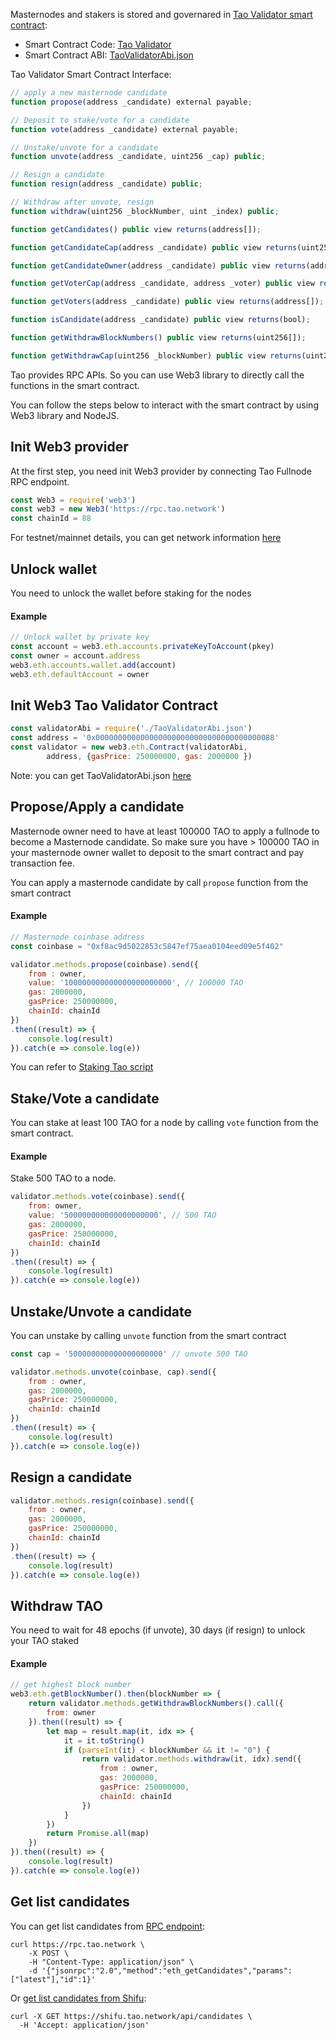 Masternodes and stakers is stored and governared in [Tao Validator smart contract](https://scan.tao.network/address/0x0000000000000000000000000000000000000088):

- Smart Contract Code: [Tao Validator](https://github.com/taoblockchain/shifu/blob/master/contracts/TaoValidator.sol)
- Smart Contract ABI: [TaoValidatorAbi.json](https://raw.githubusercontent.com/taoblockchain/shifu/master/abis/TaoValidatorAbi.json)

Tao Validator Smart Contract Interface:
```javascript
// apply a new masternode candidate
function propose(address _candidate) external payable;

// Deposit to stake/vote for a candidate
function vote(address _candidate) external payable;

// Unstake/unvote for a candidate
function unvote(address _candidate, uint256 _cap) public;

// Resign a candidate
function resign(address _candidate) public;

// Withdraw after unvote, resign
function withdraw(uint256 _blockNumber, uint _index) public;

function getCandidates() public view returns(address[]);

function getCandidateCap(address _candidate) public view returns(uint256);

function getCandidateOwner(address _candidate) public view returns(address);

function getVoterCap(address _candidate, address _voter) public view returns(uint256);

function getVoters(address _candidate) public view returns(address[]);

function isCandidate(address _candidate) public view returns(bool);

function getWithdrawBlockNumbers() public view returns(uint256[]);

function getWithdrawCap(uint256 _blockNumber) public view returns(uint256);

```

Tao provides RPC APIs. So you can use Web3 library to directly call the functions in the smart contract.

You can follow the steps below to interact with the smart contract by using Web3 library and NodeJS.

## Init Web3 provider
At the first step, you need init Web3 provider by connecting Tao Fullnode RPC endpoint.

```javascript
const Web3 = require('web3')
const web3 = new Web3('https://rpc.tao.network')
const chainId = 88
```

For testnet/mainnet details, you can get network information [here](https://docs.tao.network/general/networks/)
## Unlock wallet
You need to unlock the wallet before staking for the nodes
#### Example
```javascript
// Unlock wallet by private key
const account = web3.eth.accounts.privateKeyToAccount(pkey)
const owner = account.address
web3.eth.accounts.wallet.add(account)
web3.eth.defaultAccount = owner
```

## Init Web3 Tao Validator Contract

```javascript
const validatorAbi = require('./TaoValidatorAbi.json')
const address = '0x0000000000000000000000000000000000000088'
const validator = new web3.eth.Contract(validatorAbi,
        address, {gasPrice: 250000000, gas: 2000000 })
```

Note: you can get TaoValidatorAbi.json [here](https://raw.githubusercontent.com/taoblockchain/shifu/master/abis/TaoValidatorAbi.json)

## Propose/Apply a candidate
Masternode owner need to have at least 100000 TAO to apply a fullnode to become a Masternode candidate. So make sure you have > 100000 TAO in your masternode owner wallet to deposit to the smart contract and pay transaction fee.

You can apply a masternode candidate by call `propose` function from the smart contract

#### Example
```javascript
// Masternode coinbase address
const coinbase = "0xf8ac9d5022853c5847ef75aea0104eed09e5f402"

validator.methods.propose(coinbase).send({
    from : owner,
    value: '100000000000000000000000', // 100000 TAO
    gas: 2000000,
    gasPrice: 250000000,
    chainId: chainId
})
.then((result) => {
    console.log(result)
}).catch(e => console.log(e))
```

You can refer to [Staking Tao script](https://gist.github.com/thanhson1085/7a6471ea0d6c0d6321a0454789d6266c)
## Stake/Vote a candidate
You can stake at least 100 TAO for a node by calling `vote` function from the smart contract.

#### Example
Stake 500 TAO to a node.
```javascript
validator.methods.vote(coinbase).send({
    from: owner,
    value: '500000000000000000000', // 500 TAO
    gas: 2000000,
    gasPrice: 250000000,
    chainId: chainId
})
.then((result) => {
    console.log(result)
}).catch(e => console.log(e))
```

## Unstake/Unvote a candidate
You can unstake by calling `unvote` function from the smart contract

```javascript
const cap = '500000000000000000000' // unvote 500 TAO

validator.methods.unvote(coinbase, cap).send({
    from : owner,
    gas: 2000000,
    gasPrice: 250000000,
    chainId: chainId
})
.then((result) => {
    console.log(result)
}).catch(e => console.log(e))
```

## Resign a candidate

```javascript
validator.methods.resign(coinbase).send({
    from : owner,
    gas: 2000000,
    gasPrice: 250000000,
    chainId: chainId
})
.then((result) => {
    console.log(result)
}).catch(e => console.log(e))
```

## Withdraw TAO
You need to wait for 48 epochs (if unvote), 30 days (if resign) to unlock your TAO staked

#### Example
```javascript
// get highest block number
web3.eth.getBlockNumber().then(blockNumber => {
    return validator.methods.getWithdrawBlockNumbers().call({
        from: owner
    }).then((result) => {
        let map = result.map(it, idx => {
            it = it.toString()
            if (parseInt(it) < blockNumber && it != "0") {
                return validator.methods.withdraw(it, idx).send({
                    from : owner,
                    gas: 2000000,
                    gasPrice: 250000000,
                    chainId: chainId
                })
            }
        })
        return Promise.all(map)
    })
}).then((result) => {
    console.log(result)
}).catch(e => console.log(e))
```

## Get list candidates
You can get list candidates from [RPC endpoint](https://apidocs.tao.network/?shell#eth_getcandidates):
```
curl https://rpc.tao.network \
    -X POST \
    -H "Content-Type: application/json" \
    -d '{"jsonrpc":"2.0","method":"eth_getCandidates","params": ["latest"],"id":1}'

```
Or [get list candidates from Shifu](https://apidocs.tao.network/?shell#shifu-apis-candidates):
```
curl -X GET https://shifu.tao.network/api/candidates \
  -H 'Accept: application/json'
```

